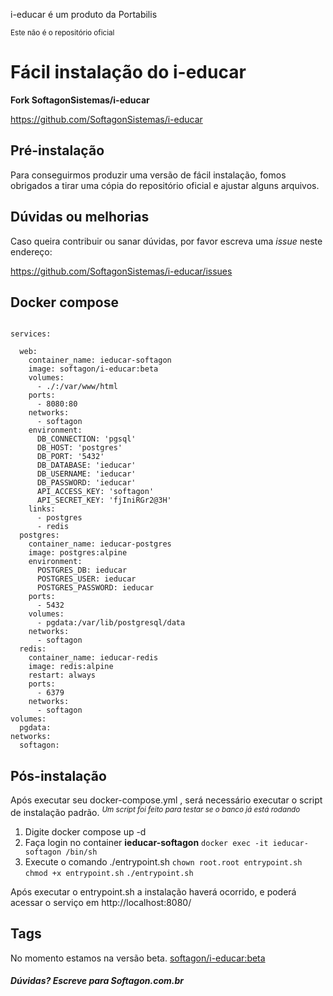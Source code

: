 i-educar é um produto da Portabilis

<sup>Este não é o repositório oficial</sup>

# Fácil instalação do i-educar

**Fork SoftagonSistemas/i-educar**

https://github.com/SoftagonSistemas/i-educar

## Pré-instalação

Para conseguirmos produzir uma versão de fácil instalação, fomos obrigados a tirar uma cópia do repositório oficial e ajustar alguns arquivos.

## Dúvidas ou melhorias

Caso queira contribuir ou sanar dúvidas, por favor escreva uma _issue_ neste endereço:

https://github.com/SoftagonSistemas/i-educar/issues

## Docker compose

```version: '3'

services:

  web:
    container_name: ieducar-softagon
    image: softagon/i-educar:beta
    volumes:
      - ./:/var/www/html
    ports:
      - 8080:80
    networks:
      - softagon
    environment:
      DB_CONNECTION: 'pgsql'
      DB_HOST: 'postgres'
      DB_PORT: '5432'
      DB_DATABASE: 'ieducar'
      DB_USERNAME: 'ieducar'
      DB_PASSWORD: 'ieducar'
      API_ACCESS_KEY: 'softagon'
      API_SECRET_KEY: 'fjIniRGr2@3H'
    links:
      - postgres
      - redis
  postgres:
    container_name: ieducar-postgres
    image: postgres:alpine
    environment:
      POSTGRES_DB: ieducar
      POSTGRES_USER: ieducar
      POSTGRES_PASSWORD: ieducar
    ports:
      - 5432
    volumes:
      - pgdata:/var/lib/postgresql/data
    networks:
      - softagon
  redis:
    container_name: ieducar-redis
    image: redis:alpine
    restart: always
    ports:
      - 6379
    networks:
      - softagon
volumes:
  pgdata:
networks:
  softagon:
```

## Pós-instalação

Após executar seu docker-compose.yml , será necessário executar o script de instalação padrão.
<sup>_Um script foi feito para testar se o banco já está rodando_</sup>

1.  Digite docker compose up -d
2.  Faça login no container **ieducar-softagon**
    `docker exec -it ieducar-softagon /bin/sh`
3.  Execute o comando ./entrypoint.sh
    `chown root.root entrypoint.sh`
    `chmod +x entrypoint.sh`
    `./entrypoint.sh`

Após executar o entrypoint.sh a instalação haverá ocorrido, e poderá acessar o serviço em http://localhost:8080/

## Tags

No momento estamos na versão beta.
[softagon/i-educar:beta](https://hub.docker.com/r/softagon/i-educar)

##### Dúvidas? Escreve para Softagon.com.br
